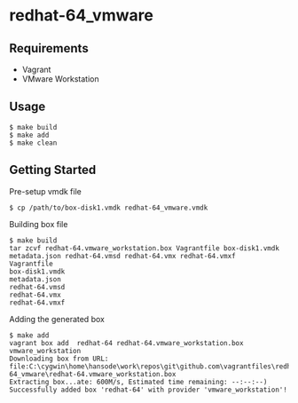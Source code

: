 redhat-64_vmware
================

Requirements
------------

+ Vagrant
+ VMware Workstation

Usage
-----

```
$ make build
$ make add
$ make clean
```

Getting Started
---------------

Pre-setup vmdk file

```
$ cp /path/to/box-disk1.vmdk redhat-64_vmware.vmdk
```

Building box file

```
$ make build
tar zcvf redhat-64.vmware_workstation.box Vagrantfile box-disk1.vmdk metadata.json redhat-64.vmsd redhat-64.vmx redhat-64.vmxf
Vagrantfile
box-disk1.vmdk
metadata.json
redhat-64.vmsd
redhat-64.vmx
redhat-64.vmxf
```

Adding the generated box

```
$ make add
vagrant box add  redhat-64 redhat-64.vmware_workstation.box vmware_workstation
Downloading box from URL: file:C:\cygwin\home\hansode\work\repos\git\github.com\vagrantfiles\redhat-64_vmware\redhat-64.vmware_workstation.box
Extracting box...ate: 600M/s, Estimated time remaining: --:--:--)
Successfully added box 'redhat-64' with provider 'vmware_workstation'!
```
